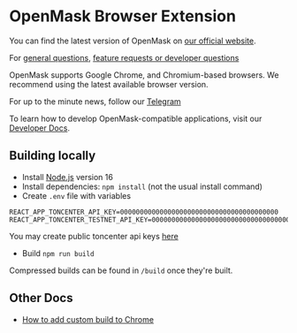 # OpenMask Browser Extension

You can find the latest version of OpenMask on [our official website](https://tonmask.vercel.app/).

For [general questions](https://github.com/OpenProduct/openmask-extension/discussions), [feature requests or developer questions](https://github.com/OpenProduct/openmask-extension/issues)

OpenMask supports Google Chrome, and Chromium-based browsers. We recommend using the latest available browser version.

For up to the minute news, follow our [Telegram](https://t.me/openproduct)

To learn how to develop OpenMask-compatible applications, visit our [Developer Docs](https://tonmask.vercel.app/docs/introduction).

## Building locally

- Install [Node.js](https://nodejs.org) version 16
- Install dependencies: `npm install` (not the usual install command)
- Create `.env` file with variables

```
REACT_APP_TONCENTER_API_KEY=0000000000000000000000000000000000000000
REACT_APP_TONCENTER_TESTNET_API_KEY=0000000000000000000000000000000000000000
```

You may create public toncenter api keys [here](https://toncenter.com/)

- Build `npm run build`

Compressed builds can be found in `/build` once they're built.


## Other Docs

- [How to add custom build to Chrome](https://github.com/MetaMask/metamask-extension/blob/develop/docs/add-to-chrome.md)

